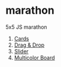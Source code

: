 # marathon
5x5 JS marathon

1. [Cards](https://derzunov.github.io/marathon/01-cards/)
2. [Drag & Drop](https://derzunov.github.io/marathon/02-drag-n-drop/)
3. [Slider](https://derzunov.github.io/marathon/03-slider/)
4. [Multicolor Board](https://derzunov.github.io/marathon/04-board/)
